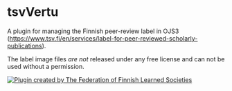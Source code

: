 # tsvVertu

A plugin for managing the Finnish peer-review label in OJS3 (https://www.tsv.fi/en/services/label-for-peer-reviewed-scholarly-publications).

The label image files *are not* released under any free license and can not be used without a permission.

[![Plugin created by The Federation of Finnish Learned Societies](https://img.shields.io/badge/Plugin%20created%20by%20--The%20Federation%20of%20Finnish%20Learned%20Societies-5A2A82?style=for-the-badge&labelColor=444&logoColor=white)](https://tsv.fi/en/)


